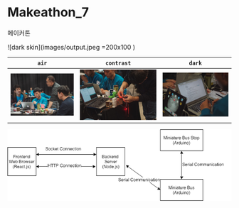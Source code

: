 # Makeathon_7
메이커톤 

![dark skin](images/output.jpeg =200x100 )

| `air` | `contrast` | `dark` | 
| --- | --- | --- | 
| ![air skin](images/p1.jpg) | ![contrast skin](images/p2.jpg) | ![dark skin](images/p3.jpg) | 


![air skin](images/tourbus.png)

